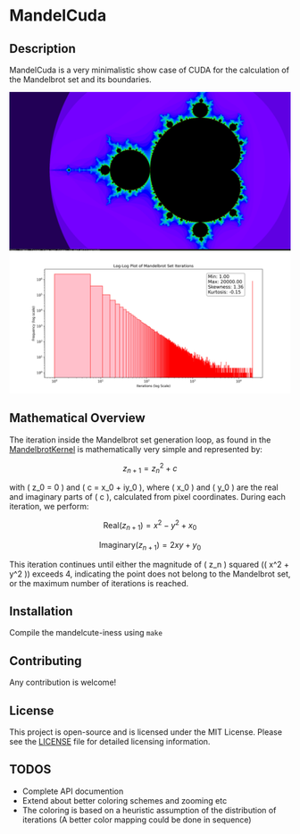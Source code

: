 # MandelCuda

## Description

MandelCuda is a very minimalistic show case of CUDA for the calculation of the Mandelbrot set
and its boundaries.

![First Calculation without spectral mapping](docs/assets/5.jpeg)
![Log-Log Distribution](docs/assets/d1.jpeg)

## Mathematical Overview

The iteration inside the Mandelbrot set generation loop, as found in the [MandelbrotKernel](https://github.com/IstiCusi/mandelcuda/blob/main/mandel_cuda.cu#L21-L26) 
is mathematically very simple and represented by:

$$
z_{n+1} = z_n^2 + c
$$

with \( z_0 = 0 \) and \( c = x_0 + iy_0 \), where \( x_0 \) and \( y_0 \) are the real and imaginary parts of \( c \), calculated from pixel coordinates. During each iteration, we perform:

$$
\text{Real}(z_{n+1}) = x^2 - y^2 + x_0
$$

$$
\text{Imaginary}(z_{n+1}) = 2xy + y_0
$$

This iteration continues until either the magnitude of \( z_n \) squared (\( x^2 + y^2 \)) exceeds 4,
indicating the point does not belong to the Mandelbrot set, or the maximum number of iterations is reached.


## Installation

Compile the mandelcute-iness using `make`

## Contributing

Any contribution is welcome!

## License

This project is open-source and is licensed under the MIT License. Please see the 
[LICENSE](LICENSE.md) file for detailed licensing information.


## TODOS

- Complete API documention 
- Extend about better coloring schemes and zooming etc
- The coloring is based on a heuristic assumption of the distribution of iterations 
  (A better color mapping could be done in sequence)
